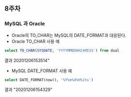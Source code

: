 ## 8주차

### MySQL 과 Oracle
- Oracle의 TO_CHAR는 MySQL의 DATE_FORMAT과 대응된다.
- Oracle TO_CHAR 사용 예
```sql
select TO_CHAR(SYSDATE, 'YYYYMMDDHH24MISS') from dual
```
결과 20201206153514"


- MySQL DATE_FORMAT 사용 예
```sql
select DATE_FORMAT(now(), '%Y%m%d%H%i%s')
```
결과 "20201206154329"


